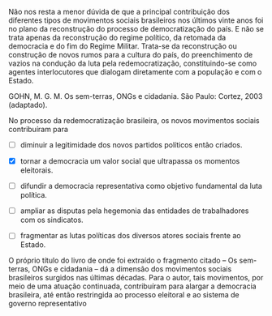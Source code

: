 

Não nos resta a menor dúvida de que a principal contribuição dos diferentes tipos de movimentos sociais brasileiros nos últimos vinte anos foi no plano da reconstrução do processo de democratização do país. E não se trata apenas da reconstrução do regime político, da retomada da democracia e do fim do Regime Militar. Trata-se da reconstrução ou construção de novos rumos para a cultura do país, do preenchimento de vazios na condução da luta pela redemocratização, constituindo-se como agentes interlocutores que dialogam diretamente com a população e com o Estado.

GOHN, M. G. M. Os sem-terras, ONGs e cidadania. São Paulo: Cortez, 2003 (adaptado).

No processo da redemocratização brasileira, os novos movimentos sociais contribuíram para



- [ ] diminuir a legitimidade dos novos partidos políticos então criados.
- [x] tornar a democracia um valor social que ultrapassa os momentos eleitorais.
- [ ] difundir a democracia representativa como objetivo fundamental da luta política.
- [ ] ampliar as disputas pela hegemonia das entidades de trabalhadores com os sindicatos.
- [ ] fragmentar as lutas políticas dos diversos atores sociais frente ao Estado.


O próprio título do livro de onde foi extraído o fragmento citado – Os sem-terras, ONGs e cidadania – dá a dimensão dos movimentos sociais brasileiros surgidos nas últimas décadas. Para o autor, tais movimentos, por meio de uma atuação continuada, contribuíram para alargar a democracia brasileira, até então restringida ao processo eleitoral e ao sistema de governo representativo
